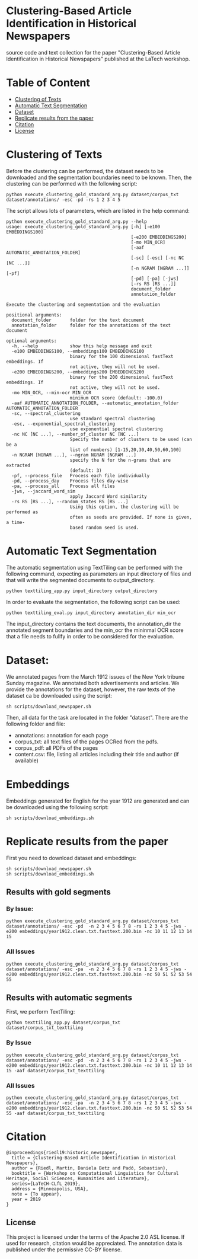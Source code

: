 # Clustering-Based Article Identification in Historical Newspapers

source code and text collection for the paper "Clustering-Based Article Identification in Historical Newspapers" published at the LaTech workshop.


Table of Content
================

- [Clustering of Texts](#clustering-of-texts)
- [Automatic Text Segmentation](#automatic-text-segmentation)
- [Dataset](#dataset)
- [Replicate results from the paper](#replicate-results-from-the-paper)
- [Citation](#citation)
- [License](#license)

# Clustering of Texts

Before the clustering can be performed, the dataset needs to be downloaded and the segmentation boundaries need to be known.
Then, the clustering can be performed with the following script:

```
python execute_clustering_gold_standard_arg.py dataset/corpus_txt dataset/annotations/ -esc -pd -rs 1 2 3 4 5 
```

The script allows lots of parameters, which are listed in the help command:

```
python execute_clustering_gold_standard_arg.py --help
usage: execute_clustering_gold_standard_arg.py [-h] [-e100 EMBEDDINGS100]
                                               [-e200 EMBEDDINGS200]
                                               [-mo MIN_OCR]
                                               [-aaf AUTOMATIC_ANNOTATION_FOLDER]
                                               [-sc] [-esc] [-nc NC [NC ...]]
                                               [-n NGRAM [NGRAM ...]] [-pf]
                                               [-pd] [-pa] [-jws]
                                               [-rs RS [RS ...]]
                                               document_folder
                                               annotation_folder

Execute the clustering and segmentation and the evaluation

positional arguments:
  document_folder       folder for the text document
  annotation_folder     folder for the annotations of the text document

optional arguments:
  -h, --help            show this help message and exit
  -e100 EMBEDDINGS100, --embeddings100 EMBEDDINGS100
                        binary for the 100 dimensional fastText embeddings. If
                        not active, they will not be used.
  -e200 EMBEDDINGS200, --embeddings200 EMBEDDINGS200
                        binary for the 200 dimensional fastText embeddings. If
                        not active, they will not be used.
  -mo MIN_OCR, --min-ocr MIN_OCR
                        minimum OCR score (default: -100.0)
  -aaf AUTOMATIC_ANNOTATION_FOLDER, --automatic_annotation_folder AUTOMATIC_ANNOTATION_FOLDER
  -sc, --spectral_clustering
                        use standard spectral clustering
  -esc, --exponential_spectral_clustering
                        use exponential spectral clustering
  -nc NC [NC ...], --number_of_cluster NC [NC ...]
                        Specify the number of clusters to be used (can be a
                        list of numbers) [1-15,20,30,40,50,60,100]
  -n NGRAM [NGRAM ...], --ngram NGRAM [NGRAM ...]
                        specify the N for the n-grams that are extracted
                        (default: 3)
  -pf, --process_file   Process each file individually
  -pd, --process_day    Process files day-wise
  -pa, --process_all    Process all files
  -jws, --jaccard_word_sim
                        apply Jaccard Word similarity
  -rs RS [RS ...], --random_states RS [RS ...]
                        Using this option, the clustering will be performed as
                        often as seeds are provided. If none is given, a time-
                        based random seed is used.
```

 
 
# Automatic Text Segmentation

The automatic segmentation using TextTiling can be performed with the following command, expecting as parameters an input directory of files and that will write the segmented documents to output_directory.

```
python texttiling_app.py input_directory output_directory
```

In order to evaluate the segmentation, the following script can be used:

```
python texttiling_eval.py input_directory annotation_dir min_ocr
```

The input_directory contains the text documents, the annotation_dir the annotated segment boundaries and the min_ocr the mininmal OCR score that a file needs to fullfy in order to be considered for the evaluation. 


# Dataset:

We annotated pages from the March 1912 issues of the New York tribune Sunday magazine. We annotated both advertisements and articles. We provide the annotations for the dataset, however, the raw texts of the dataset ca be downloaded using the script:

```
sh scripts/download_newspaper.sh 
```

Then, all data for the task are located in the folder "dataset". There are the following folder and file:

- annotations: annotation for each page
- corpus_txt: all text files of the pages OCRed from the pdfs. 
- corpus_pdf: all PDFs of the pages
- content.csv: file, listing all articles including their title and author (if available)

# Embeddings

Embeddings generated for English for the year 1912 are generated and can be downloaded using the following script:

```
sh scripts/download_embeddings.sh 
```


# Replicate results from the paper

First you need to download dataset and embeddings:

```
sh scripts/download_newspaper.sh
sh scripts/download_embeddings.sh 
```

## Results with gold segments

### By Issue:

```
python execute_clustering_gold_standard_arg.py dataset/corpus_txt dataset/annotations/ -esc -pd  -n 2 3 4 5 6 7 8 -rs 1 2 3 4 5 -jws -e200 embeddings/year1912.clean.txt.fasttext.200.bin -nc 10 11 12 13 14 15 
```

### All Issues
```
python execute_clustering_gold_standard_arg.py dataset/corpus_txt dataset/annotations/ -esc -pa  -n 2 3 4 5 6 7 8 -rs 1 2 3 4 5 -jws -e200 embeddings/year1912.clean.txt.fasttext.200.bin -nc 50 51 52 53 54 55 
```

## Results with automatic segments

First, we perform TextTiling:

```
python texttiling_app.py dataset/corpus_txt dataset/corpus_txt_texttiling
```

### By Issue

```
python execute_clustering_gold_standard_arg.py dataset/corpus_txt dataset/annotations/ -esc -pd  -n 2 3 4 5 6 7 8 -rs 1 2 3 4 5 -jws -e200 embeddings/year1912.clean.txt.fasttext.200.bin -nc 10 11 12 13 14 15 -aaf dataset/corpus_txt_texttiling
```

### All Issues
```
python execute_clustering_gold_standard_arg.py dataset/corpus_txt dataset/annotations/ -esc -pa  -n 2 3 4 5 6 7 8 -rs 1 2 3 4 5 -jws -e200 embeddings/year1912.clean.txt.fasttext.200.bin -nc 50 51 52 53 54 55 -aaf dataset/corpus_txt_texttiling
```


# Citation


```
@inproceedings{riedl19:historic_newspaper,
  title = {Clustering-Based Article Identification in Historical Newspapers},
  author = {Riedl, Martin, Daniela Betz and Padó, Sebastian},
  booktitle = {Workshop on Computational Linguistics for Cultural Heritage, Social Sciences, Humanities and Literature},
  series={LaTeCH-CLfL 2019},
  address = {Minneapolis, USA},
  note = {To appear},
  year = 2019
}

```


## License

This project is licensed under the terms of the Apache 2.0 ASL license. If used for research, citation would be appreciated. The annotation data is published under the permissive CC-BY license.
